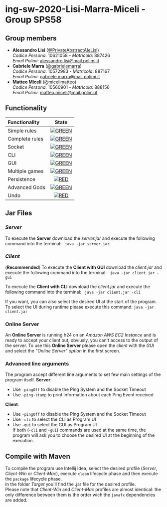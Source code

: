 # ing-sw-2020-Lisi-Marra-Miceli - Group SPS58
## Group members
- **Alessandro Lisi** ([@PrivateAbstractAleLisi](https://github.com/PrivateAbstractAleLisi)) <br>*Codice Persona*: 10621058 - *Matricola*: 887426 <br>*Email Polimi*: alessandro.lisi@mail.polimi.it
- **Gabriele Marra** ([@gabrielemarra](https://github.com/gabrielemarra)) <br>*Codice Persona*: 10572983 - *Matricola*: 887167<br>*Email Polimi*: gabriele.marra@mail.polimi.it
- **Matteo Miceli** ([@micelimatteo](https://github.com/micelimatteo)) <br>*Codice Persona*: 10560901 - *Matricola*: 888156 <br>*Email Polimi*: matteo.miceli@mail.polimi.it

## Functionality

| Functionality | State |
|:-----------------------|:------------------------------------:|
| Simple rules | [![GREEN](https://placehold.it/15/44bb44/44bb44)](#) |
| Complete rules | [![GREEN](https://placehold.it/15/44bb44/44bb44)](#) |
| Socket | [![GREEN](https://placehold.it/15/44bb44/44bb44)](#) |
| CLI | [![GREEN](https://placehold.it/15/44bb44/44bb44)](#) |
| GUI | [![GREEN](https://placehold.it/15/44bb44/44bb44)](#)|
| Multiple games | [![GREEN](https://placehold.it/15/44bb44/44bb44)](#) |
| Persistence | [![RED](https://placehold.it/15/f03c15/f03c15)](#) |
| Advanced Gods | [![GREEN](https://placehold.it/15/44bb44/44bb44)](#) |
| Undo | [![RED](https://placehold.it/15/f03c15/f03c15)](#) |

## Jar Files
### *Server*
To execute the **Server** download the *server.jar* and execute the following command into the terminal:
`` java -jar server.jar``

### *Client*
(**Recommended**) To execute the **Client with GUI** download the *client.jar* and execute the following command into the terminal:
`` java -jar client.jar -gui``

To execute the **Client with CLI** download the *client.jar* and execute the following command into the terminal:
`` java -jar client.jar -cli``

If you want, you can also select the desired UI at the start of the program. To select the UI during runtime please execute this command:
`` java -jar client.jar ``

### Online Server

An **Online Server** is running h24 on an *Amazon AWS EC2 Instance* and is ready to accept your client but, obviusly, you can't access to the output of the server.
To use this **Online Server** please open the *client* with the *GUI* and select the *"Online Server" option* in the first screen.

### Advanced line arguments
The program accept different line arguments to set few main settings of the program itself.
**Server**:
- Use ``-pingOff`` to disable the Ping System and the Socket Timeout
- Use ``-ping-stamp`` to print information about each Ping Event received

**Client**:
- Use ``-pingOff`` to disable the Ping System and the Socket Timeout
- Use ``-cli`` to select the CLI as Program UI
- Use ``-gui`` to select the GUI as Program UI
<br>If both (``-cli`` and ``-gui``) commands are used at the same time, the program will ask you to choose the desired UI at the beginning of the execution.


## Compile with Maven
To compile the program use Intellij Idea, select the desired profile (*Server*, *Client-Win* or *Client-Mac*), execute ``clean`` lifecycle phase and then execute the ``package`` lifecycle phase.
<br>In the folder *Target* you'll find the .jar file for the desired profile.
<br>Please note that *Client-Win* and *Client-Mac* profiles are almost identical: the only difference between them is the order wich the ``javafx`` dependencies are added.

<!--
[![RED](https://placehold.it/15/f03c15/f03c15)](#)
[![YELLOW](https://placehold.it/15/ffdd00/ffdd00)](#)
[![GREEN](https://placehold.it/15/44bb44/44bb44)](#)
-->

